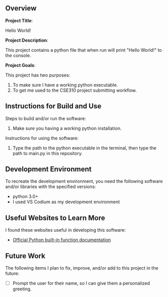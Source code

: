 ## Overview

**Project Title**:

Hello World!

**Project Description**:

This project contains a python file that when run will print "Hello World!" to the console.

**Project Goals**:

This project has two purposes:
1. To make sure I have a working python executable.
2. To get me used to the CSE310 project submitting workflow.

## Instructions for Build and Use

Steps to build and/or run the software:

1. Make sure you having a working python installation.

Instructions for using the software:

1. Type the path to the python executable in the terminal, then type the path to main.py in this repository.

## Development Environment 

To recreate the development environment, you need the following software and/or libraries with the specified versions:

* python 3.0+
* I used VS Codium as my development environment

## Useful Websites to Learn More

I found these websites useful in developing this software:

* [Official Python built-in function documentation](https://docs.python.org/3/library/functions.html#print)

## Future Work

The following items I plan to fix, improve, and/or add to this project in the future:

* [ ] Prompt the user for their name, so I can give them a personalized greeting.